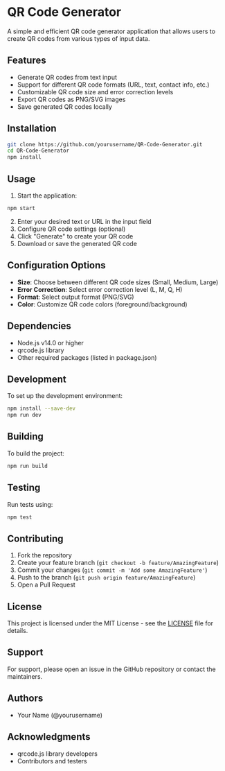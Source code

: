# QR Code Generator

A simple and efficient QR code generator application that allows users to create QR codes from various types of input data.

## Features

- Generate QR codes from text input
- Support for different QR code formats (URL, text, contact info, etc.)
- Customizable QR code size and error correction levels
- Export QR codes as PNG/SVG images
- Save generated QR codes locally

## Installation

```bash
git clone https://github.com/yourusername/QR-Code-Generator.git
cd QR-Code-Generator
npm install
```

## Usage

1. Start the application:
```bash
npm start
```

2. Enter your desired text or URL in the input field
3. Configure QR code settings (optional)
4. Click "Generate" to create your QR code
5. Download or save the generated QR code

## Configuration Options

- **Size**: Choose between different QR code sizes (Small, Medium, Large)
- **Error Correction**: Select error correction level (L, M, Q, H)
- **Format**: Select output format (PNG/SVG)
- **Color**: Customize QR code colors (foreground/background)

## Dependencies

- Node.js v14.0 or higher
- qrcode.js library
- Other required packages (listed in package.json)

## Development

To set up the development environment:

```bash
npm install --save-dev
npm run dev
```

## Building

To build the project:

```bash
npm run build
```

## Testing

Run tests using:

```bash
npm test
```

## Contributing

1. Fork the repository
2. Create your feature branch (`git checkout -b feature/AmazingFeature`)
3. Commit your changes (`git commit -m 'Add some AmazingFeature'`)
4. Push to the branch (`git push origin feature/AmazingFeature`)
5. Open a Pull Request

## License

This project is licensed under the MIT License - see the [LICENSE](LICENSE) file for details.

## Support

For support, please open an issue in the GitHub repository or contact the maintainers.

## Authors

- Your Name (@yourusername)

## Acknowledgments

- qrcode.js library developers
- Contributors and testers
